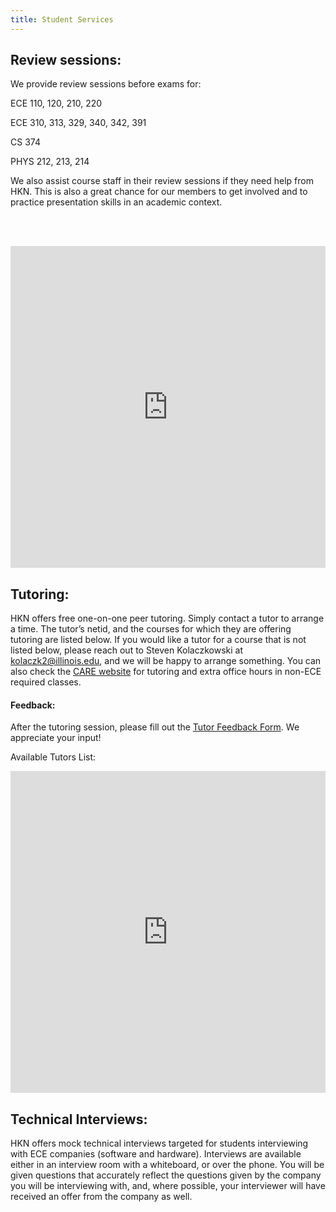 ```yaml
---
title: Student Services
---
```


Review sessions:
---
We provide review sessions before exams for:

ECE   110, 120, 210, 220

ECE   310, 313, 329, 340, 342, 391

CS    374

PHYS  212, 213, 214

We also assist course staff in their review sessions if they need help from HKN. This is also a great chance for our members to get involved and to practice presentation skills in an academic context.

<br /> <br />

<iframe width="100%" height="515vh" allowfullscreen style="border-style:none;" src="https://cdn.pannellum.org/2.4/pannellum.htm?panorama=https://i.imgur.com/cKYlOFm.jpg&amp;haov=250.00&amp;vaov=130.00"></iframe>

<br />

Tutoring:
---
HKN offers free one-on-one peer tutoring. Simply contact a tutor to arrange a time. The tutor’s netid, and the courses for which they are offering tutoring are listed below. If you would like a tutor for a course that is not listed below, please reach out to Steven Kolaczkowski at kolaczk2@illinois.edu, and we will be happy to arrange something. You can also check the [CARE website](http://publish.illinois.edu/engineering-care/) for tutoring and extra office hours in non-ECE required classes.

#### Feedback:

After the tutoring session, please fill out the [Tutor Feedback Form](https://docs.google.com/forms/d/e/1FAIpQLSc_rYq-oWdd_A8Cn3e0vZ4dgkUtsiknGtILpbQFWhoN8Dr6YA/viewform). We appreciate your input!

Available Tutors List:
<iframe src="https://docs.google.com/spreadsheets/d/e/2PACX-1vT5_0hDOU815kdBJPAScEqxbzdhy3aRR2cKbphWUhCqvcDiPYM6EnmxHzc0CCafxW_UISlI0owR8dpp/pubhtml?gid=1771149924&amp;single=true&amp;widget=true&amp;headers=false" width="100%" height="515vh" frameborder="0"></iframe>

<br />

Technical Interviews:
---
HKN offers mock technical interviews targeted for students interviewing with ECE companies (software and hardware). Interviews are available either in an interview room with a whiteboard, or over the phone. You will be given questions that accurately reflect the questions given by the company you will be interviewing with, and, where possible, your interviewer will have received an offer from the company as well.
